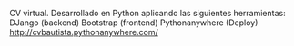 CV virtual.
Desarrollado en Python aplicando las siguientes herramientas:
DJango (backend)
Bootstrap (frontend)
Pythonanywhere (Deploy)
http://cvbautista.pythonanywhere.com/
